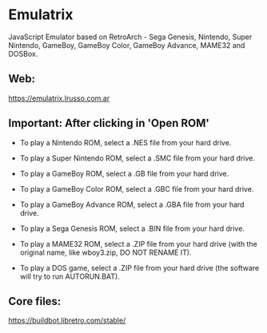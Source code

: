 # Emulatrix

JavaScript Emulator based on RetroArch - Sega Genesis, Nintendo, Super Nintendo, GameBoy, GameBoy Color, GameBoy Advance, MAME32 and DOSBox.

## Web:

https://emulatrix.lrusso.com.ar

## Important: After clicking in 'Open ROM'

- To play a Nintendo ROM, select a .NES file from your hard drive.

- To play a Super Nintendo ROM, select a .SMC file from your hard drive.

- To play a GameBoy ROM, select a .GB file from your hard drive.

- To play a GameBoy Color ROM, select a .GBC file from your hard drive.

- To play a GameBoy Advance ROM, select a .GBA file from your hard drive.

- To play a Sega Genesis ROM, select a .BIN file from your hard drive.

- To play a MAME32 ROM, select a .ZIP file from your hard drive (with the original name, like wboy3.zip, DO NOT RENAME IT).

- To play a DOS game, select a .ZIP file from your hard drive (the software will try to run AUTORUN.BAT).

## Core files:

https://buildbot.libretro.com/stable/
